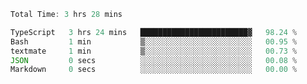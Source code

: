 <!--START_SECTION:waka-->

```typescript
Total Time: 3 hrs 28 mins

TypeScript   3 hrs 24 mins   ████████████████████████▓   98.24 %
Bash         1 min           ▒░░░░░░░░░░░░░░░░░░░░░░░░   00.95 %
textmate     1 min           ▒░░░░░░░░░░░░░░░░░░░░░░░░   00.73 %
JSON         0 secs          ░░░░░░░░░░░░░░░░░░░░░░░░░   00.08 %
Markdown     0 secs          ░░░░░░░░░░░░░░░░░░░░░░░░░   00.00 %
```

<!--END_SECTION:waka-->

